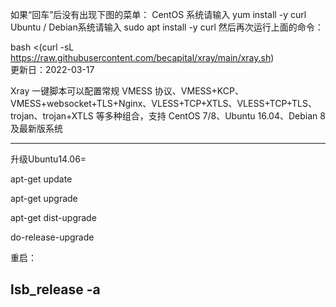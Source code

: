 如果“回车”后没有出现下图的菜单：
CentOS 系统请输入
yum install -y curl
Ubuntu / Debian系统请输入
sudo apt install -y curl
然后再次运行上面的命令：

bash <(curl -sL https://raw.githubusercontent.com/becapital/xray/main/xray.sh)   
更新日：2022-03-17

Xray 一键脚本可以配置常规 VMESS 协议、VMESS+KCP、VMESS+websocket+TLS+Nginx、VLESS+TCP+XTLS、VLESS+TCP+TLS、trojan、trojan+XTLS 等多种组合，支持 CentOS 7/8、Ubuntu 16.04、Debian 8 及最新版系统

-------------------------------------------
升级Ubuntu14.06=  

apt-get update 

apt-get upgrade

apt-get dist-upgrade

do-release-upgrade

重启：

lsb_release -a
--------------------------------------------
